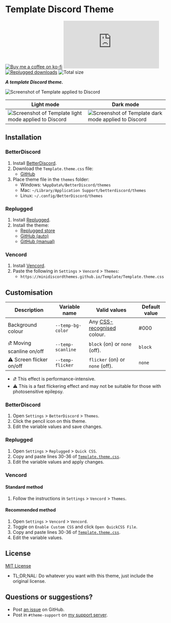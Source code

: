 [light]: https://user-images.githubusercontent.com/29710355/231909647-72871e7f-8763-4174-9c71-5f1bb7d401bc.png
[dark]: https://user-images.githubusercontent.com/29710355/231909520-b24c4301-2d90-4c6c-9e5d-ca9ce20e3ba6.png

[screenshot]: https://user-images.githubusercontent.com/29710355/235375875-9faeffdb-0bbb-47aa-a1ba-6ab3d8045ecc.png

[css-color]:        https://developer.mozilla.org/en-US/docs/Web/CSS/color_value
[discord]:          https://discord.gg/uy8nKQVatp

[BetterDiscord]:    https://betterdiscord.app/
[Replugged]:        https://replugged.dev/
[Vencord]:          https://github.com/Vendicated/Vencord

[shield-donate]:    https://img.shields.io/badge/Donate-ko--fi-orange?style=flat-square&logo=kofi&logoColor=orange
[ko-fi]:            https://ko-fi.com/saltssaumure "Buy me a coffee!"

[shield-total-dl]:  https://img.shields.io/github/downloads/MiniDiscordThemes/Template/Template.theme.css?color=purple&label=BD%20GitHub%20downloads&style=flat-square
[shield-asar-dl]:   https://img.shields.io/github/downloads/MiniDiscordThemes/Template/net.saltssaumure.Template.asar?color=purple&label=Replugged%20downloads&style=flat-square
[shield-repo-size]: https://img.shields.io/github/repo-size/MiniDiscordThemes/Template?style=flat-square "Total size"

[license]:          https://github.com/MiniDiscordThemes/Template/blob/main/LICENSE
[issues]:           https://github.com/MiniDiscordThemes/Template/issues
[.theme.css]:       https://github.com/MiniDiscordThemes/Template/blob/main/Template.theme.css

[release-gh]:       https://github.com/MiniDiscordThemes/Template/releases/latest "Latest GitHub release"
[release-bd]:       https://betterdiscord.app/theme/?id=000 "BetterDiscord store page"
[release-rp-store]: https://replugged.dev/install?identifier=MiniDiscordThemes/Template&source=github "Replugged store installer"
[release-rp-gh]:    https://replugged.dev/install?identifier=net.saltssaumure.Template "Replugged GitHub installer"


# Template Discord Theme
[![Buy me a coffee on ko-fi][shield-donate]][ko-fi]
[![BetterDiscord GitHub downloads][shield-total-dl]][release-gh]
[![Replugged downloads][shield-asar-dl]][release-rp-store]
![Total size][shield-repo-size]

***A template Discord theme.***

![Screenshot of Template applied to Discord][screenshot]

| Light mode                                                     | Dark mode                                                    |
| -------------------------------------------------------------- | ------------------------------------------------------------ |
| ![Screenshot of Template light mode applied to Discord][light] | ![Screenshot of Template dark mode applied to Discord][dark] |

## Installation

### BetterDiscord
1. Install [BetterDiscord][BetterDiscord].
2. Download the `Template.theme.css` file:
    - [GitHub][release-gh]
3. Place theme file in the `themes` folder:
    - Windows: `%AppData%/BetterDiscord/themes`
    - Mac: `~/Library/Application Support/betterdiscord/themes`
    - Linux: `~/.config/BetterDiscord/themes`

### Replugged
1. Install [Replugged][Replugged].
2. Install the theme:
    - [Replugged store][release-rp-store]
    - [GitHub (auto)][release-rp-gh]
    - [GitHub (manual)][release-gh]

### Vencord
1. Install [Vencord][Vencord].
2. Paste the following in `Settings` > `Vencord` > `Themes`:
    - `https://minidiscordthemes.github.io/Template/Template.theme.css`

## Customisation

| Description                    | Variable name     | Valid values                            | Default value |
| ------------------------------ | ----------------- | --------------------------------------- | ------------- |
| Background colour              | `--temp-bg-color` | Any [CSS-recognised][css-color] colour. | #000          |
| &#9936; Moving scanline on/off | `--temp-scanline` | `block` (on) or `none` (off).           | `block`       |
| &#9888; Screen flicker on/off  | `--temp-flicker`  | `flicker` (on) or `none` (off).         | `none`        |

- &#9936; This effect is performance-intensive.
- &#9888; This is a fast flickering effect and may not be suitable for those with photosensitive epilepsy.

### BetterDiscord
1. Open `Settings` > `BetterDiscord` > `Themes`.
2. Click the pencil icon on this theme.
3. Edit the variable values and save changes.

### Replugged
1. Open `Settings` > `Replugged` > `Quick CSS`.
2. Copy and paste lines 30-36 of [`Template.theme.css`][.theme.css].
3. Edit the variable values and apply changes.

### Vencord
#### Standard method
1. Follow the instructions in `Settings` > `Vencord` > `Themes`.
#### Recommended method
1. Open `Settings` > `Vencord` > `Vencord`.
2. Toggle on `Enable Custom CSS` and click `Open QuickCSS File`.
3. Copy and paste lines 30-36 of [`Template.theme.css`][.theme.css].
4. Edit the variable values.

## License
[MIT License][license]
- <span title="Too long; didn't read; not a lawyer">TL;DR;NAL</span>: Do whatever you want with this theme, just include the original license.

## Questions or suggestions?
- Post [an issue][issues] on GitHub.
- Post in `#theme-support` on [my support server][discord].
